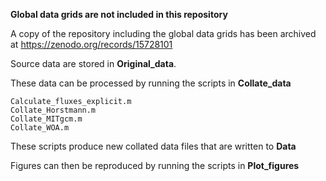 **Global data grids are not included in this repository**

A copy of the repository including the global data grids has been archived at https://zenodo.org/records/15728101

Source data are stored in **Original_data**.

These data can be processed by running the scripts in **Collate_data**

    Calculate_fluxes_explicit.m
    Collate_Horstmann.m
    Collate_MITgcm.m
    Collate_WOA.m

These scripts produce new collated data files that are written to **Data**

Figures can then be reproduced by running the scripts in **Plot_figures**
